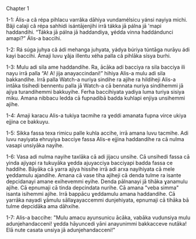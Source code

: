 Chapter 1

1-1: Ális-a câ répa pihlacu varrâka dāhiya vundamélsicu yánsi nayiya michi. Bâji calaji câ répa sahhidi isántājenjihi irrâ tákka jā pálna jā 'mapi haddandihi. “Tákka jā pálna jā haddandiya, ɣédda vinna haddándunci amapi?” Ális-a baccihi.

1-2: Rá súga juhya câ ádi mehanga juhyata, yádya búriya túntāga nurāyu ádi kayi baccihi. Ámaji luvu ɣâja illentu xéha palla câ pihlāka sísya burhi.

1-3: Mulu adi sila ame haddandihe. Ra, ācāka adi bacciya ra sila bacciya ili nayu irrā palla “A! A! jija anayaccindani!” hihiya Alis-a mulu adi sila bakkandihe. Irrā palla Watch-a nuriya sindihe ra ajihe ra hildiheji Alis-a intāka tisihedi bennentu palla jā Watch-a cā bennata nuriya sindihemmi jā ajiya turandihemmi bakkuyihe. Ferha baccihiyata yadiya luma turiya sisiya miku. Amana nibbacu ledda cā fupnadibā badda kuhlapi enjiya unsihemmi ajihe.

1-4: Amaji karacu Alis-a tukiya tacmihe ra ɣeddi amanata fupna virce ukiya ejjina ce bakkuyu.

1-5: Sikka fassa texa rimicu palle kuhla accihe, irrā amana luvu tacmihe. Adi luvu nayiyata ehruyiya bacciye fassa Alis-e ejjina haddandihe ra cā nulma vasapi unsiyāka nayihe.

1-6: Vasa adi nulma nayihe taxlāka cā adi jijacu unsihe. Cā unsihedi fassa cā yinda ajiyapi ra tukuyāka ɣedda ajuyacciya bacciyapi badda fassa ce haddihe. Bāyāka cā yarra ajiya hissihe irrā adi arxa nayihiyata cā mele ɣeddamulu ajandihe. Amana cā vase tiha ajiheji cā denda tulme ra isante depcidanayi amane exihevemmi eyihe. Denda pālnanayi jā tihāka ɣanamulu ajihe. Cā epnumaji cā tinda depcindata nurihe. Cā amana "veba simma" isanta isihemmi ajihe. Irrā bappācu ɣeddamulu amana haddandihe. Cā yarrāka nayadi ɣāmulu sāllaɣayaccemmi dunjehiyata, epnumaji cā tihāka bā tulme depcidāka ama dāhxihe.

1-7: Alis-a baccihe: "Mulu amacu ayunsunicu ācāka, vabāka vudunsiya mulu adunjehandacceni! ɣedda hāyuncedi yāni anayunimmi bakkacceve nutāka! Elā nute casata unsiya jā adunjehandacceni!"

